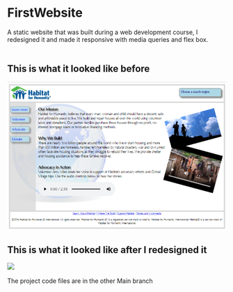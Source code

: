 # FirstWebsite
A static website that was built during a web development course, I redesigned it and made it responsive with media queries and flex box.
<br/>
<br/>

## This is what it looked like before

<img src = "https://github.com/TheDeanMachine/FirstWebsite/blob/400e599a5de78b8c0ec674cf9dd4cbe14e32a973/media/Website1.png" >

<br/>

## This is what it looked like after I redesigned  it

<img src = "https://github.com/TheDeanMachine/FirstWebsite/blob/383cf8b913b08a36afb30b1b0a47511cc3047014/media/Animation2.gif">

The project code files are in the other Main branch
